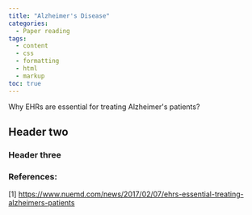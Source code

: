 ```yaml
---
title: "Alzheimer's Disease"
categories:
  - Paper reading
tags:
  - content
  - css
  - formatting
  - html
  - markup
toc: true
---
```


Why EHRs are essential for treating Alzheimer's patients?

## Header two

### Header three


### References:
[1] https://www.nuemd.com/news/2017/02/07/ehrs-essential-treating-alzheimers-patients
